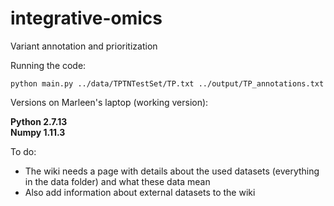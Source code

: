 # integrative-omics
Variant annotation and prioritization

Running the code:

```
python main.py ../data/TPTNTestSet/TP.txt ../output/TP_annotations.txt
```

Versions on Marleen's laptop (working version):

**Python 2.7.13** <br />
**Numpy 1.11.3**

To do:

- The wiki needs a page with details about the used datasets (everything in the data folder) and what these data mean
- Also add information about external datasets to the wiki

